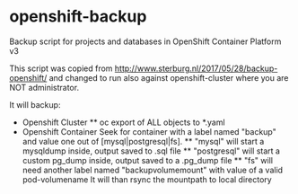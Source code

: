 # openshift-backup
Backup script for projects and databases in OpenShift Container Platform v3 

This script was copied from http://www.sterburg.nl/2017/05/28/backup-openshift/
and changed to run also against openshift-cluster where you are NOT administrator.

It will backup:
* Openshift Cluster
** oc export of ALL objects to *.yaml
* Openshift Container
Seek for container with a label named "backup" and value one out of [mysql|postgresql|fs].
** "mysql" will start a mysqldump inside, output saved to .sql file
** "postgresql" will start a custom pg_dump inside, output saved to a .pg_dump file
** "fs" will need another label named "backupvolumemount" with value of a valid pod-volumename
It will than rsync the mountpath to local directory

